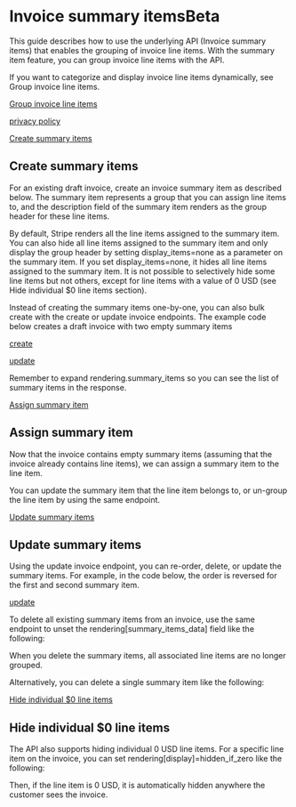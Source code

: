# Invoice summary itemsBeta

This guide describes how to use the underlying API (Invoice summary items) that enables the grouping of invoice line items. With the summary item feature, you can group invoice line items with the API.

If you want to categorize and display invoice line items dynamically, see Group invoice line items.

[Group invoice line items](/invoicing/group-line-items)

[privacy policy](https://stripe.com/privacy)

[Create summary items](#create-summary-items)

## Create summary items

For an existing draft invoice, create an invoice summary item as described below. The summary item represents a group that you can assign line items to, and the description field of the summary item renders as the group header for these line items.

By default, Stripe renders all the line items assigned to the summary item. You can also hide all line items assigned to the summary item and only display the group header by setting display_items=none as a parameter on the summary item. If you set display_items=none, it hides all line items assigned to the summary item. It is not possible to selectively hide some line items but not others, except for line items with a value of 0 USD (see Hide individual $0 line items section).

Instead of creating the summary items one-by-one, you can also bulk create with the create or update invoice endpoints. The example code below creates a draft invoice with two empty summary items

[create](/api/invoices/create)

[update](/api/invoices/update)

Remember to expand rendering.summary_items so you can see the list of summary items in the response.

[Assign summary item](#assign-summary-items)

## Assign summary item

Now that the invoice contains empty summary items (assuming that the invoice already contains line items), we can assign a summary item to the line item.

You can update the summary item that the line item belongs to, or un-group the line item by using the same endpoint.

[Update summary items](#update-summary-items)

## Update summary items

Using the update invoice endpoint, you can re-order, delete, or update the summary items. For example, in the code below, the order is reversed for the first and second summary item.

[update](/api/invoices/update)

To delete all existing summary items from an invoice, use the same endpoint to unset the rendering[summary_items_data] field like the following:

When you delete the summary items, all associated line items are no longer grouped.

Alternatively, you can delete a single summary item like the following:

[Hide individual $0 line items](#hide-line-items)

## Hide individual $0 line items

The API also supports hiding individual 0 USD line items. For a specific line item on the invoice, you can set rendering[display]=hidden_if_zero like the following:

Then, if the line item is 0 USD, it is automatically hidden anywhere the customer sees the invoice.
